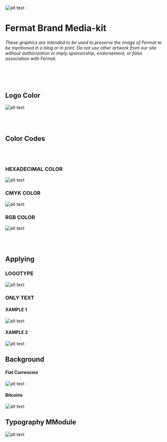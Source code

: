 

![alt text](https://github.com/bitDubai/media-kit/blob/master/FULL%20COLOR%20LOGO/logo_fermat_2.png "Fermat Logo")



# Fermat Brand Media-kit 

###### These graphics are intended to be used to preserve the image of Fermat to be mentioned in a blog or in print. Do not use other artwork from our site without authorization or imply sponsorship, endorsement, or false association with Fermat.

<br><br>


## Logo Color

![alt text](https://github.com/bitDubai/media-kit/blob/master/LOGOTYPE/LOGO.png "Fermat Logo")


<br><br>

## Color Codes

<br><br>

### HEXADECIMAL COLOR

![alt text](https://github.com/bitDubai/media-kit/blob/master/COLOR%20CODE/code_color_logo-01.jpg "COLOR CODE")


### CMYK COLOR

![alt text](https://github.com/bitDubai/media-kit/blob/master/COLOR%20CODE/code_color_logo-02.jpg "COLOR CODE")


### RGB COLOR

![alt text](https://github.com/bitDubai/media-kit/blob/master/COLOR%20CODE/code_color_logo-03.jpg "COLOR CODE")

<br><br>

## Applying

### LOGOTYPE

![alt text](https://github.com/bitDubai/media-kit/blob/master/APPLYING/Fermat_BTC_scn_applying_01_3.jpg "COLOR CODE")


### ONLY TEXT

#### XAMPLE 1

![alt text](https://github.com/bitDubai/media-kit/blob/master/APPLYING/Fiat_dollar_applying_art_1.jpg "COLOR CODE")



#### XAMPLE 2

![alt text](https://github.com/bitDubai/media-kit/blob/master/APPLYING/Fiat_pound_applying_art_1.jpg "COLOR CODE")


## Background

#### Fiat Currencies

![alt text](https://github.com/bitDubai/media-kit/blob/master/BACKGROUND/FiatCoins/Fiat_art.jpg "COLOR CODE")


#### Bitcoins

![alt text](https://github.com/bitDubai/media-kit/blob/master/BACKGROUND/FermatBitCoinsScene/Scene%231/Fermat_BTC_scn_01_2_BAJA.jpg "COLOR CODE")


## Typography MModule


![alt text](https://github.com/bitDubai/media-kit/blob/master/TYPOGRAPHY/module-typography.png "TYPOGRAPHY")




<br><br><br><br><br><br><br><br>




